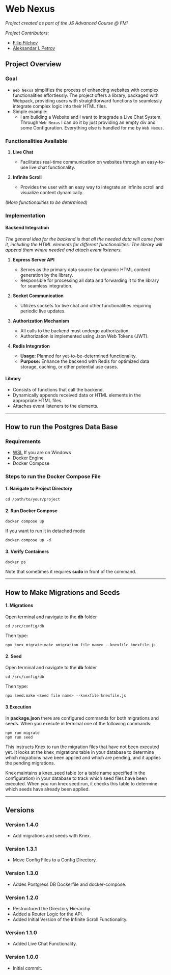 # Web Nexus
*Project created as part of the JS Advanced Course @ FMI*

*Project Contributors:*
- [Filip Filchev](https://github.com/RoronoaFilip)
- [Aleksandar I. Petrov](https://github.com/PetrovAlex1)

## Project Overview

### Goal
   - `Web Nexus` simplifies the process of enhancing websites with complex functionalities effortlessly. The project offers a library, packaged with Webpack, providing users with straightforward functions to seamlessly integrate complex logic into their HTML files.
   - Simple example:
     * I am building a Website and I want to integrade a Live Chat System. Through `Web Nexus` I can do it by just providing an empty div and some Configuration. Everything else is handled for me by `Web Nexus`.

### Functionalities Available

1. **Live Chat**
   - Facilitates real-time communication on websites through an easy-to-use live chat functionality.

2. **Infinite Scroll**
   - Provides the user with an easy way to integrate an infinite scroll and visualize content dynamically.

*(More functionalities to be determined)*

### Implementation

#### Backend Integration

*The general idea for the backend is that all the needed data will come from it, including the HTML elements for different functionalities. The library will append them where needed and attach event listeners.*

1. **Express Server API**
   - Serves as the primary data source for dynamic HTML content generation by the library.
   - Responsible for processing all data and forwarding it to the library for seamless integration.

2. **Socket Communication**
   - Utilizes sockets for live chat and other functionalities requiring periodic live updates.

3. **Authorization Mechanism**
   - All calls to the backend must undergo authorization.
   - Authorization is implemented using Json Web Tokens (JWT).

4. **Redis Integration**
   - **Usage:** Planned for yet-to-be-determined functionality.
   - **Purpose:** Enhance the backend with Redis for optimized data storage, caching, or other potential use cases.

#### Library
- Consists of functions that call the backend.
- Dynamically appends received data or HTML elements in the appropriate HTML files.
- Attaches event listeners to the elements.

---
## How to run the Postgres Data Base

### Requirements
- [WSL](https://ubuntu.com/tutorials/install-ubuntu-on-wsl2-on-windows-10#1-overview) If you are on Windows
- Docker Engine
- Docker Compose

### Steps to run the __Docker Compose File__

#### 1. Navigate to Project Directory
```
cd /path/to/your/project
```

#### 2. Run Docker Compose
```
docker compose up
```

If you want to run it in detached mode

```
docker compose up -d
```

#### 3. Verify Containers
```
docker ps
```

Note that sometimes it requires __sudo__ in front of the command.

---

## How to Make Migrations and Seeds

#### 1. Migrations
Open terminal and navigate to the __db__ folder
```
cd /src/config/db
```
Then type:
```
npx knex migrate:make <migration file name> --knexfile knexfile.js
```

#### 2. Seed
Open terminal and navigate to the __db__ folder
```
cd /src/config/db
```
Then type:
```
npx seed:make <seed file name> --knexfile knexfile.js
```

#### 3.Execution

In __package.json__ there are configured commands for both migrations and seeds. When you execute in terminal
one of the following commands:

```
npm run migrate
npm run seed
```

This instructs Knex to run the migration files that have not been executed yet. 
It looks at the knex_migrations table in your database to determine which migrations 
have been applied and which are pending, and it applies the pending migrations.

Knex maintains a knex_seed table (or a table name specified in the configuration)
in your database to track which seed files have been executed. When you run knex seed:run,
it checks this table to determine which seeds have already been applied.

---

## Versions

### Version 1.4.0
- Add migrations and seeds with Knex.

### Version 1.3.1
- Move Config Files to a Config Directory.

### Version 1.3.0
- Addes Postgress DB Dockerfile and docker-compose.

### Version 1.2.0
- Restructured the Directory Hierarchy.
- Added a Router Logic for the API.
- Added Initial Version of the Infinite Scroll Functionality.

### Version 1.1.0
- Added Live Chat Functionality.

### Version 1.0.0
- Initial commit.
